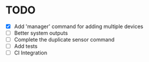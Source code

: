 # TODO

- [X] Add 'manager' command for adding multiple devices
- [ ] Better system outputs
- [ ] Complete the duplicate sensor command
- [ ] Add tests
- [ ] CI Integration